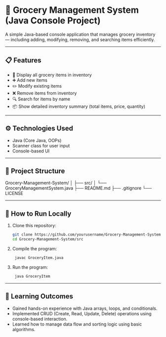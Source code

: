 # 🛒 Grocery Management System (Java Console Project)

A simple Java-based console application that manages grocery inventory — including adding, modifying, removing, and searching items efficiently.

---

## 📋 Features

- 🧾 Display all grocery items in inventory  
- ➕ Add new items  
- ✏️ Modify existing items  
- ❌ Remove items from inventory  
- 🔍 Search for items by name  
- 📦 Show detailed inventory summary (total items, price, quantity)

---

## ⚙️ Technologies Used

- Java (Core Java, OOPs)
- Scanner class for user input
- Console-based UI

---

## 📁 Project Structure

Grocery-Management-System/
│
├── src/
│ └── GroceryManagementSystem.java
├── README.md
├── .gitignore
└── LICENSE

---

## 🚀 How to Run Locally

1. Clone this repository:
   ```bash
   git clone https://github.com/yourusername/Grocery-Management-System.git
   cd Grocery-Management-System/src

2. Compile the program:
   ```bash
    javac GroceryItem.java

4. Run the program:
   ```bash
    java GroceryItem

---

## 🧠 Learning Outcomes

- Gained hands-on experience with Java arrays, loops, and conditionals.
- Implemented CRUD (Create, Read, Update, Delete) operations using console-based interaction.
- Learned how to manage data flow and sorting logic using basic algorithms.
